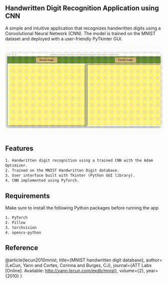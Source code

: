 ## Handwritten Digit Recognition Application using CNN

A simple and intuitive application that recognizes handwritten digits using a Convolutional Neural Network (CNN). The model is trained on the MNIST dataset and deployed with a user-friendly PyTkinter GUI.


![alt text](demo.gif)

## Features

    1. Handwritten digit recognition using a trained CNN with the Adam Optimizer.
    2. Trained on the MNIST Handwritten Digit database.
    3. User interface built with Tkinter (Python GUI library).
    4. CNN implemented using PyTorch.

## Requirements

Make sure to install the following Python packages before running the app

    1. PyTorch
    2. Pillow
    3. torchvision
    4. opencv-python

## Reference

@article{lecun2010mnist,
         title={MNIST handwritten digit database},
         author={LeCun, Yann and Cortes, Corinna and Burges, CJ},
         journal={ATT Labs [Online]. Available: http://yann.lecun.com/exdb/mnist},
         volume={2},
         year={2010}
}

